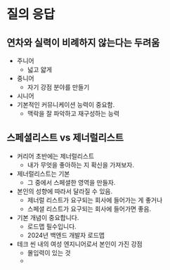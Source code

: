 # 질의 응답
## 연차와 실력이 비례하지 않는다는 두려움
- 주니어
	- 넓고 얇게
- 중니어
	- 자기 강점 분야를 만들기
- 시니어
- 기본적인 커뮤니케이션 능력이 중요함.
	- 맥락을 잘 파악하고 재구성하는 능력

## 스페셜리스트 vs 제너럴리스트
- 커리어 초반에는 제너럴리스트
	- 내가 무엇을 좋아하는 지 확신을 가져보자.
- 제너럴리스트는 기본
	- 그 중에서 스페셜한 영역을 만들자.
- 본인의 성향에 따라서 달라질 수 있음.
	- 제너럴 리스트가 요구되는 회사에 들어가는 게 좋거나
	- 스페셜 리스트가 요구되는 회사에 들어가면 좋음.
- 기본 개념이 중요합니다.
	- 로드맵 필수입니다.
	- 2024년 백엔드 개발자 로드맵
- 테크 씬 내의 여성 엔지니어로서 본인이 가진 강점
	- 몰입력이 있는 것
	- 

## 